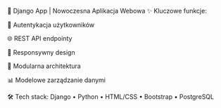 🚀 Django App | Nowoczesna Aplikacja Webowa
✨ Kluczowe funkcje:

🔐 Autentykacja użytkowników

🌐 REST API endpointy

📱 Responsywny design

🧩 Modularna architektura

📊 Modelowe zarządzanie danymi

🛠️ Tech stack: Django • Python • HTML/CSS • Bootstrap • PostgreSQL
